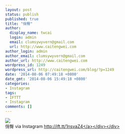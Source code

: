 ```yaml
---
layout: post
status: publish
published: true
title: "俏臀"
author:
  display_name: twcai
  login: admin
  email: clumsywyvern@gmail.com
  url: http://www.caitengwei.com
author_login: admin
author_email: clumsywyvern@gmail.com
author_url: http://www.caitengwei.com
wordpress_id: 1249
wordpress_url: http://caitengwei.com/blog/?p=1249
date: '2014-08-06 07:49:18 +0800'
date_gmt: '2014-08-06 15:49:18 +0800'
categories:
- Instagram
tags:
- IFTTT
- Instagram
comments: []
---
```

<div><img src='http:&#47;&#47;scontent-a.cdninstagram.com&#47;hphotos-xfa1&#47;t51.2885-15&#47;10601894_1448645065409263_809449762_n.jpg' style='max-width:600px;' &#47;><br&#47;>
<div>俏臀 via Instagram <a href="http:&#47;&#47;ift.tt&#47;1nsvaZ4">http:&#47;&#47;ift.tt&#47;1nsvaZ4<&#47;a><&#47;div><&#47;div></p>

